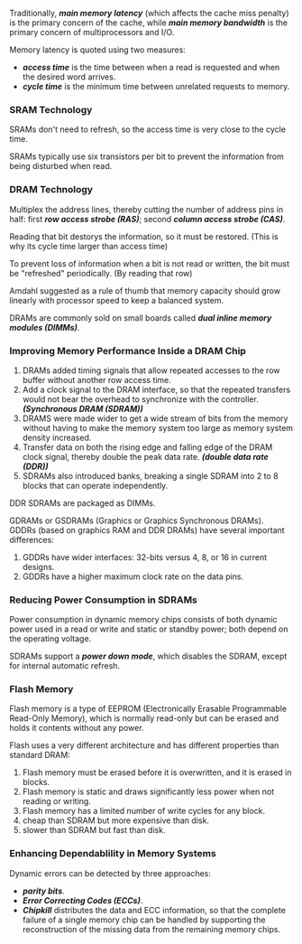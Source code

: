 Traditionally, ***main memory latency*** (which affects the cache miss penalty) is the primary concern of the cache, while ***main memory bandwidth*** is the primary concern of multiprocessors and I/O.
   
Memory latency is quoted using two measures:
- ***access time*** is the time between when a read is requested and when the desired word arrives.
- ***cycle time*** is the minimum time between unrelated requests to memory.

### SRAM Technology
SRAMs don't need to refresh, so the access time is very close to the cycle time.   

SRAMs typically use six transistors per bit to prevent the information from being disturbed when read.

### DRAM Technology
Multiplex the address lines, thereby cutting the number of address pins in half: first ***row access strobe (RAS)***; second ***column access strobe (CAS)***.   
   
Reading that bit destorys the information, so it must be restored. (This is why its cycle time larger than access time)
   
To prevent loss of information when a bit is not read or written, the bit must be "refreshed" periodically. (By reading that row)
   
Amdahl suggested as a rule of thumb that memory capacity should grow linearly with processor speed to keep a balanced system.
   
DRAMs are commonly sold on small boards called ***dual inline memory modules (DIMMs)***.

### Improving Memory Performance Inside a DRAM Chip
1. DRAMs added timing signals that allow repeated accesses to the row buffer without another row access time.
2. Add a clock signal to the DRAM interface, so that the repeated transfers would not bear the overhead to synchronize with the controller. ***(Synchronous DRAM (SDRAM))***
3. DRAMS were made wider to get a wide stream of bits from the memory without having to make the memory system too large as memory system density increased.
4. Transfer data on both the rising edge and falling edge of the DRAM clock signal, thereby double the peak data rate. ***(double data rate (DDR))***
5. SDRAMs also introduced banks, breaking a single SDRAM into 2 to 8 blocks that can operate independently.

DDR SDRAMs are packaged as DIMMs.
    
GDRAMs or GSDRAMs (Graphics or Graphics Synchronous DRAMs).   
GDDRs (based on graphics RAM and DDR DRAMs) have several important differences:
1. GDDRs have wider interfaces: 32-bits versus 4, 8, or 16 in current designs.
2. GDDRs have a higher maximum clock rate on the data pins.

### Reducing Power Consumption in SDRAMs
Power consumption in dynamic memory chips consists of both dynamic power used in a read or write and static or standby power; both depend on the operating voltage.
   
SDRAMs support a ***power down mode***, which disables the SDRAM, except for internal automatic refresh.

### Flash Memory
Flash memory is a type of EEPROM (Electronically Erasable Programmable Read-Only Memory), which is normally read-only but can be erased and holds it contents without any power.
   
Flash uses a very different architecture and has different properties than standard DRAM:
1. Flash memory must be erased before it is overwritten, and it is erased in blocks.
2. Flash memory is static and draws significantly less power when not reading or writing.
3. Flash memory has a limited number of write cycles for any block.
4. cheap than SDRAM but more expensive than disk.
5. slower than SDRAM but fast than disk.

### Enhancing Dependablility in Memory Systems
Dynamic errors can be detected by three approaches:
- ***parity bits***.
- ***Error Correcting Codes (ECCs)***.
- ***Chipkill*** distributes the data and ECC information, so that the complete failure of a single memory chip can be handled by supporting the reconstruction of the missing data from the remaining memory chips. 

